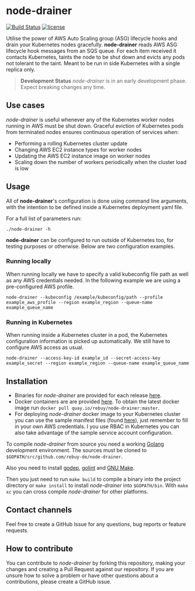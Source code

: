 # node-drainer

[![Build Status](https://travis-ci.org/rebuy-de/node-drainer.svg?branch=master)](https://travis-ci.org/rebuy-de/node-drainer)
[![license](https://img.shields.io/github/license/rebuy-de/node-drainer.svg)]()

Utilise the power of AWS Auto Scaling group (ASG) lifecycle hooks and drain your Kubernetes nodes gracefully.
**node-drainer** reads AWS ASG lifecycle hook messages from an SQS queue.
For each item received it contacts Kubernetes, taints the node to be shut down and evicts any pods not tolerant to the taint.
Meant to be run in side Kubernetes with a single replica only.

> **Development Status** *node-drainer* is in an early development phase. Expect
> breaking changes any time.

## Use cases
*node-drainer* is useful whenever any of the Kubernetes worker nodes running in AWS must be shut down. Graceful eviction of Kubernetes pods from terminated nodes ensures continuous operation of services when:
- Performing a rolling Kubernetes cluster update
- Changing AWS EC2 instance types for worker nodes
- Updating the AWS EC2 instance image on worker nodes
- Scaling down the number of workers periodically when the cluster load is low

## Usage
All of **node-drainer**'s configuration is done using command line arguments, with the intention to be defined inside a Kubernetes deployment yaml file.

For a full list of parameters run:
```
./node-drainer -h
```

**node-drainer** can be configured to run outside of Kubernetes too, for testing purposes or otherwise. Below are two configuration examples.

### Running locally
When running locally we have to specify a valid kubeconfig file path as well as any AWS credentials needed. In the following example we are using a pre-configured AWS profile.
```
node-drainer --kubeconfig /example/kubeconfig/path --profile example_aws_profile --region example_region --queue-name example_queue_name
```
### Running in Kubernetes
When running inside a Kubernetes cluster in a pod, the Kubernetes configuration information is picked up automatically. We still have to configure AWS access as usual.
```
node-drainer --access-key-id example_id --secret-access-key example_secret --region example_region --queue-name example_queue_name
```

## Installation

* Binaries for *node-drainer* are provided for each release [here](https://github.com/rebuy-de/node-drainer/releases).
* Docker containers are are provided [here](https://quay.io/repository/rebuy/node-drainer). To obtain the latest docker image run `docker pull quay.io/rebuy/node-drainer:master`.
* For deploying *node-drainer* docker image to your Kubernetes cluster you can use the sample manifest files (found [here](https://github.com/rebuy-de/node-drainer/tree/master/samples)), just remember to fill in your own AWS credentials. I you use RBAC in Kubernetes you can also take advantage of the sample service account configuration.

To compile *node-drainer* from source you need a working
[Golang](https://golang.org/doc/install) development environment. The sources
must be cloned to `$GOPATH/src/github.com/rebuy-de/node-drainer`.

Also you need to install [godep](github.com/golang/dep/cmd/dep),
[golint](https://github.com/golang/lint/) and [GNU
Make](https://www.gnu.org/software/make/).

Then you just need to run `make build` to compile a binary into the project
directory or `make install` to install *node-drainer* into `$GOPATH/bin`. With
`make xc` you can cross compile *node-drainer* for other platforms.

## Contact channels
Feel free to create a GitHub Issue for any questions, bug reports or feature requests.

## How to contribute
You can contribute to *node-drainer* by forking this repository, making your changes and creating a Pull Request against our repository. If you are unsure how to solve a problem or have other questions about a contributions, please create a GitHub issue.
